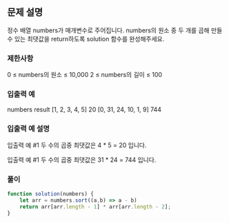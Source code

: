 ## 문제 설명

정수 배열 numbers가 매개변수로 주어집니다. numbers의 원소 중 두 개를 곱해 만들 수 있는 최댓값을 return하도록 solution 함수를 완성해주세요.

### 제한사항

0 ≤ numbers의 원소 ≤ 10,000
2 ≤ numbers의 길이 ≤ 100

### 입출력 예

numbers result
[1, 2, 3, 4, 5] 20
[0, 31, 24, 10, 1, 9] 744

### 입출력 예 설명

입출력 예 #1
두 수의 곱중 최댓값은 4 \* 5 = 20 입니다.

입출력 예 #1
두 수의 곱중 최댓값은 31 \* 24 = 744 입니다.

### 풀이

```javaScript
function solution(numbers) {
    let arr = numbers.sort((a,b) => a - b)
    return arr[arr.length - 1] * arr[arr.length - 2];
}
```
